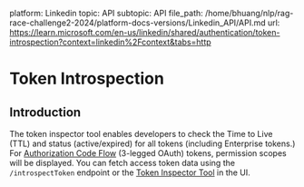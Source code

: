 platform: Linkedin
topic: API
subtopic: API
file_path: /home/bhuang/nlp/rag-race-challenge2-2024/platform-docs-versions/Linkedin_API/API.md
url: https://learn.microsoft.com/en-us/linkedin/shared/authentication/token-introspection?context=linkedin%2Fcontext&tabs=http

# Token Introspection

## Introduction

The token inspector tool enables developers to check the Time to Live (TTL) and status (active/expired) for all tokens (including Enterprise tokens.) For [Authorization Code Flow](https://learn.microsoft.com/en-us/linkedin/shared/authentication/authorization-code-flow) (3-legged OAuth) tokens, permission scopes will be displayed. You can fetch access token data using the `/introspectToken` endpoint or the [Token Inspector Tool](https://www.linkedin.com/developers/tools/oauth/token-inspector) in the UI.